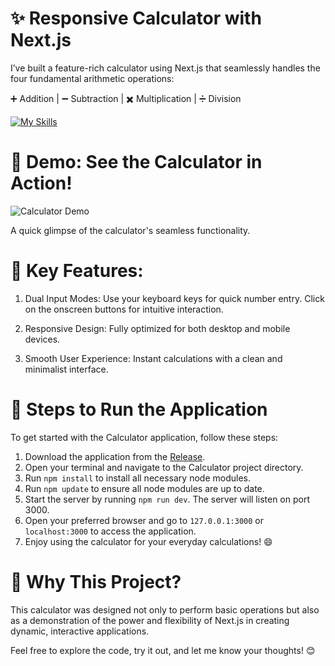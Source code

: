 # ✨ Responsive Calculator with Next.js

I’ve built a feature-rich calculator using Next.js that seamlessly handles the four fundamental arithmetic operations:

➕ Addition | ➖ Subtraction | ✖️ Multiplication | ➗ Division

[![My Skills](https://skillicons.dev/icons?i=next)](https://skillicons.dev)

# 🎥 Demo: See the Calculator in Action!

![Calculator Demo](./public/Calculator.gif)

A quick glimpse of the calculator's seamless functionality.

# 🔑 Key Features:

1. Dual Input Modes:
        Use your keyboard keys for quick number entry.
        Click on the onscreen buttons for intuitive interaction.

2. Responsive Design:
        Fully optimized for both desktop and mobile devices.

3. Smooth User Experience:
        Instant calculations with a clean and minimalist interface.

# 🚀 Steps to Run the Application

To get started with the Calculator application, follow these steps:

1. Download the application from the [Release](https://github.com/AbolfazlMahkam/Calculator/releases/).
2. Open your terminal and navigate to the Calculator project directory.
3. Run ```npm install``` to install all necessary node modules.
4. Run ```npm update``` to ensure all node modules are up to date.
5. Start the server by running ```npm run dev```. The server will listen on port 3000.
6. Open your preferred browser and go to ```127.0.0.1:3000``` or ```localhost:3000``` to access the application.
7. Enjoy using the calculator for your everyday calculations! 😄

# 🚀 Why This Project?

This calculator was designed not only to perform basic operations but also as a demonstration of the power and flexibility of Next.js in creating dynamic, interactive applications.

Feel free to explore the code, try it out, and let me know your thoughts! 😊
